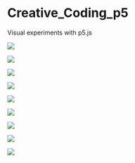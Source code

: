 # Creative_Coding_p5
Visual experiments with p5.js


![](https://github.com/atlasrule/Creative_Coding_p5/blob/master/music_visualization.gif)



![](https://github.com/atlasrule/Creative_Coding_p5/blob/master/digital_rain.gif)



![](https://github.com/atlasrule/Creative_Coding_p5/blob/master/Simple_Perlin_Turbulence.gif)



![](https://github.com/atlasrule/Creative_Coding_p5/blob/master/pulsar_charts_animated.gif)



![](https://github.com/atlasrule/Creative_Coding_p5/blob/master/three_rings.gif)



![](https://github.com/atlasrule/Creative_Coding_p5/blob/master/moire.gif)



![](https://github.com/atlasrule/Creative_Coding_p5/blob/master/pixel_1.gif)



![](https://github.com/atlasrule/Creative_Coding_p5/blob/master/pixel_2.gif)



![](https://github.com/atlasrule/Creative_Coding_p5/blob/master/conways-game-of-life.gif)
